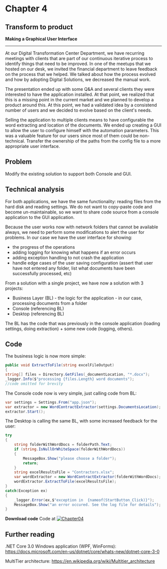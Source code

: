 

# Chapter 4
## Transform to product
**Making a Graphical User Interface**

-----
At our Digital Transformation Center Department, we have recurring meetings with clients that are part of our continuous iterative process to identify things that need to be improved. In one of the meetups that we hosted on our desk, we invited the financial department to leave feedback on the process that we helped. We talked about how the process evolved and how by adopting Digital Solutions, we decreased the manual work. 

The presentation ended up with some Q&A and several clients they were interested to have the application installed. At that point, we realized that this is a missing point in the current market and we planned to develop a product around this. At this point, we had a validated idea by a consistend number of users and we decided to evolve based on the client's needs.

Selling the application to multiple clients means to have configurable the word extracting and location of the documents. We ended up creating a GUI to allow the user to configure himself with the automation parameters. This was a valuable feature for our users since most of them could be non-technical. 
Transfer the ownership of the paths from the config file to a more appropriate user interface.

## Problem 
Modify the existing solution to support both Console and GUI.


## Technical analysis

For both applications, we have the same functionality: reading files from the hard disk and reading settings. We do not want to copy-paste code and become un-maintainable, so we want to share code source from a console application to the GUI application.

Because the user works now with network folders that cannot be available always, we need to perform some modifications to alert the user for problems. In our case we have the user interface for showing:
- the progress of the operations 
- adding logging for knowing what happens if an error occurs
- adding exception handling to not crash the application
- handle edge cases of the user saving configuration (assert that user have not entered any folder, list what documents have been successfully processed, etc)


From a solution with a single project, we have now a solution with 3 projects:
- Business Layer (BL) - the logic for the application - in our case, processing documents from a folder
- Console (referencing BL) 
- Desktop (referencing BL)

The BL has the code that was previously in the console application (loading settings, doing extraction) + some new code (logging, others).

## Code 
The business logic is now  more simple:
```csharp
public void ExtractToFile(string excelFileOutput)
{       
string[] files = Directory.GetFiles(_documentLocation, "*.docx");
_logger.Info($"processing {files.Length} word documents");
//code omitted for brevity
```

The Console code now is very simple, just calling code from BL:
```csharp
var settings = Settings.From("app.json");
var extractor = new WordContractExtractor(settings.DocumentsLocation);
extractor.Start();
```

The Desktop is calling the same BL, with some increased feedback for the user:
```csharp
try
{
    string folderWithWordDocs = folderPath.Text;
    if (string.IsNullOrWhiteSpace(folderWithWordDocs))
    {
        MessageBox.Show("please choose a folder");
        return;
    }
    string excelResultsFile = "Contractors.xlsx";
    var wordExtractor = new WordContractExtractor(folderWithWordDocs);
    wordExtractor.ExtractToFile(excelResultsFile);
}
catch(Exception ex)
{
    _logger.Error(ex,$"exception in  {nameof(StartButton_Click)}");
    MessageBox.Show("an error occured. See the log file for details");
}
```

**Download code**
Code at [![Chapter04](https://ignatandrei.github.io/console_to_saas/Chapter04.svg)](https://ignatandrei.github.io/console_to_saas/sources/Chapter04.zip)


## Further reading

.NET Core 3.0 Windows application (WPF, WinForms): https://docs.microsoft.com/en-us/dotnet/core/whats-new/dotnet-core-3-0

MultiTier architecture: https://en.wikipedia.org/wiki/Multitier_architecture

